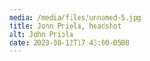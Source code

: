 ```yaml
---
media: /media/files/unnamed-5.jpg
title: John Priola, headshot
alt: John Priola
date: 2020-08-12T17:43:00-0500
---
```


